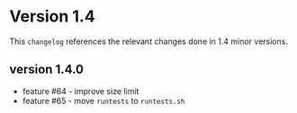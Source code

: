 # Version 1.4

This `changelog` references the relevant changes done in 1.4 minor versions.

## version 1.4.0

 - feature #64 - improve size limit
 - feature #65 - move `runtests` to `runtests.sh`
